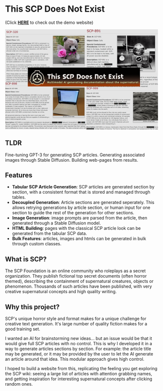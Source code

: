 # This SCP Does Not Exist 
(Click [**HERE**](https://lucmaki.github.io/this-scp-does-not-exist/) to check out the demo website)

![Cover image](/readme_img.png)

## TLDR
Fine-tuning GPT-3 for generating SCP articles.
Generating associated images through Stable Diffusion.
Building web-pages from results.

## Features
- **Tabular SCP Article Generation**: SCP articles are generated section by section, with a consistent format that is stored and managed through tables.
- **Decoupled Generation**: Article sections are generated seperately. This allows retrying generations by article section, or human input for one section to guide the rest of the generation for other sections.
- **Image Generation**: image prompts are parsed from the article, then generated through a Stable Diffusion model.
- **HTML Building**: pages with the classical SCP article look can be generated from the tabular SCP data.
- **Bulk Features**: articles, images and htmls can be generated in bulk through custom classes.

## What is SCP?
The SCP Foundation is an online community who roleplays as a secret organization. They publish fictional top secret documents (often horror themed), describing the containment of supernatural creatures, objects or phenomenon. Thousands of such articles have been published, with very creative supernatural concepts and high quality writing.

## Why this project?
SCP's unique horror style and format makes for a unique challenge for creative text generation. It's large number of quality fiction makes for a good training set.

I wanted an AI for brainstorming new ideas... but an issue would be that it would give full SCP articles with no control. This is why I developed it in a way to generate articles sections by section. For example: the article title may be generated, or it may be provided by the user to let the AI generate an article around that idea. This modular approach gives high control.

I hoped to build a website from this, replicating the feeling you get exploring the SCP wiki: seeing a large list of articles with attention grabbing names, and getting inspiration for interesting supernatural concepts after clicking random ones.
